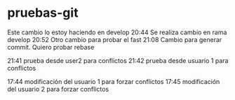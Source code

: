 # pruebas-git

Este cambio lo estoy haciendo en develop
20:44 Se realiza cambio en rama develop
20:52 Otro cambio para probar el fast
21:08 Cambio para generar commit. Quiero probar  rebase

21:41 prueba desde user2 para conflictos
21:42 prueba desde usuario 1 para conflictos

17:44 modificación del usuario 1 para forzar conflictos
17:45 modificación del usuario 2 para forzar conflictos

